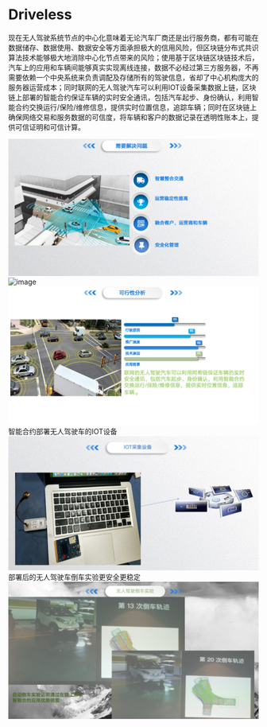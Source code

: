 # Driveless
现在无人驾驶系统节点的中心化意味着无论汽车厂商还是出行服务商，都有可能在数据储存、数据使用、数据安全等方面承担极大的信用风险，但区块链分布式共识算法技术能够极大地消除中心化节点带来的风险；使用基于区块链区块链技术后，汽车上的应用和车辆间能够真实实现离线连接，数据不必经过第三方服务器，不再需要依赖一个中央系统来负责调配及存储所有的驾驶信息，省却了中心机构庞大的服务器运营成本；同时联网的无人驾驶汽车可以利用IOT设备采集数据上链，区块链上部署的智能合约保证车辆的实时安全通讯，包括汽车起步、身份确认，利用智能合约交换运行/保险/维修信息，提供实时位置信息，追踪车辆；同时在区块链上确保网络交易和服务数据的可信度，将车辆和客户的数据记录在透明性账本上，提供可信证明和可信计算。

![image](./image/1.png)
![image](./image/2.png)
![image](./image/3.png)
智能合约部署无人驾驶车的IOT设备
![image](./image/4.png)
 部署后的无人驾驶车倒车实验更安全更稳定
![image](./image/5.png)
